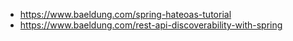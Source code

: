- https://www.baeldung.com/spring-hateoas-tutorial 
- https://www.baeldung.com/rest-api-discoverability-with-spring 